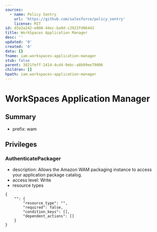 ```yaml
---
sources:
  - name: Policy Sentry
    url: 'https://github.com/salesforce/policy_sentry'
    license: MIT
id: d3a2a242-e008-44ec-ba9d-c2923fd96442
title: WorkSpaces Application Manager
desc: ''
updated: '0'
created: '0'
data: {}
fname: iam.workspaces-application-manager
stub: false
parent: 3821feff-1414-4cd4-9ebc-a8b99ee79006
children: []
hpath: iam.workspaces-application-manager
---
```

# WorkSpaces Application Manager

## Summary

- prefix: wam

## Privileges

### AuthenticatePackager

- description: Allows the Amazon WAM packaging instance to access your application package catalog.
- access level: Write
- resource types

```
{
    "": {
        "resource_type": "",
        "required": false,
        "condition_keys": [],
        "dependent_actions": []
    }
}
```
